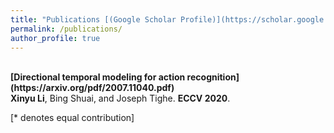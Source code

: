 ```yaml
---
title: "Publications [(Google Scholar Profile)](https://scholar.google.com/citations?user=Ixg9n-EAAAAJ&hl=en)"
permalink: /publications/
author_profile: true
---
```

<br>
<b>[Directional temporal modeling for action recognition](https://arxiv.org/pdf/2007.11040.pdf)</b> <br> 
<b>Xinyu Li</b>, Bing Shuai, and Joseph Tighe.
<b>ECCV 2020</b>.


[\* denotes equal contribution]
